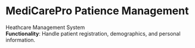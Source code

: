 # MediCarePro Patience Management
Heathcare Management System<br>
<b>Functionality</b>: Handle patient registration, demographics, and personal information.
